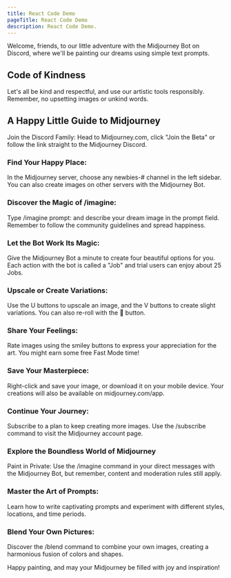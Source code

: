 ```yaml
---
title: React Code Demo
pageTitle: React Code Demo
description: React Code Demo.
---
```

Welcome, friends, to our little adventure with the Midjourney Bot on Discord, where we'll be painting our dreams using simple text prompts.

## Code of Kindness
Let's all be kind and respectful, and use our artistic tools responsibly. Remember, no upsetting images or unkind words.

## A Happy Little Guide to Midjourney
Join the Discord Family: Head to Midjourney.com, click "Join the Beta" or follow the link straight to the Midjourney Discord.

### Find Your Happy Place:
 In the Midjourney server, choose any newbies-# channel in the left sidebar. You can also create images on other servers with the Midjourney Bot.

### Discover the Magic of /imagine: 
Type /imagine prompt: and describe your dream image in the prompt field. Remember to follow the community guidelines and spread happiness.

### Let the Bot Work Its Magic: 
Give the Midjourney Bot a minute to create four beautiful options for you. Each action with the bot is called a "Job" and trial users can enjoy about 25 Jobs.

### Upscale or Create Variations: 
Use the U buttons to upscale an image, and the V buttons to create slight variations. You can also re-roll with the 🔄 button.

### Share Your Feelings: 
Rate images using the smiley buttons to express your appreciation for the art. You might earn some free Fast Mode time!

### Save Your Masterpiece:
Right-click and save your image, or download it on your mobile device. Your creations will also be available on midjourney.com/app.

### Continue Your Journey: 
Subscribe to a plan to keep creating more images. Use the /subscribe command to visit the Midjourney account page.

### Explore the Boundless World of Midjourney
Paint in Private: Use the /imagine command in your direct messages with the Midjourney Bot, but remember, content and moderation rules still apply.

### Master the Art of Prompts: 
Learn how to write captivating prompts and experiment with different styles, locations, and time periods.

### Blend Your Own Pictures:
 Discover the /blend command to combine your own images, creating a harmonious fusion of colors and shapes.

Happy painting, and may your Midjourney be filled with joy and inspiration!